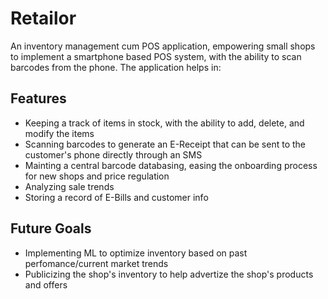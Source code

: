 # Retailor

An inventory management cum POS application, empowering small shops to implement a smartphone based POS system, with the ability to scan barcodes from the phone. The application helps in:

## Features

- Keeping a track of items in stock, with the ability to add, delete, and modify the items
- Scanning barcodes to generate an E-Receipt that can be sent to the customer's phone directly through an SMS
- Mainting a central barcode databasing, easing the onboarding process for new shops and price regulation
- Analyzing sale trends
- Storing a record of E-Bills and customer info

## Future Goals

- Implementing ML to optimize inventory based on past perfomance/current market trends
- Publicizing the shop's inventory to help advertize the shop's products and offers
